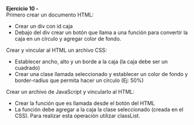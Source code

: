 **Ejercicio 10 -**  
Primero crear un documento HTML:

- Crear un div con id caja
- Debajo del div crear un botón que llama a una función para convertir la caja en un círculo y agregar color de fondo.

Crear y vincular al HTML un archivo CSS:

- Establecer ancho, alto y un borde a la caja (la caja debe ser un cuadrado)
- Crear una clase llamada seleccionado y establecer un color de fondo y border-radius que permita hacer un círculo (Ej: 50%)

Crear un archivo de JavaScript y vincularlo al HTML:

- Crear la función que es llamada desde el botón del HTML
- La función debe agregar a la caja la clase seleccionado (creada en el CSS). Para realizar esta operación utilizar classList.